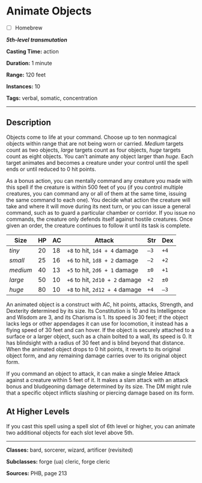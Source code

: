 # Animate Objects

- [ ] Homebrew

***5th-level transmutation***

**Casting Time:** action

**Duration:** 1 minute

**Range:** 120 feet

**Instances:** 10

**Tags:** verbal, somatic, concentration

---

## Description
Objects come to life at your command.
Choose up to ten nonmagical objects within range that are not being worn or carried.
*Medium* targets count as two objects, *large* targets count as four objects, *huge* targets count as eight objects.
You can't animate any object larger than *huge*.
Each target animates and becomes a creature under your control until the spell ends or until reduced to 0 hit points.

As a bonus action, you can mentally command any creature you made with this spell if the creature is within 500 feet of you (if you control multiple creatures, you can command any or all of them at the same time, issuing the same command to each one).
You decide what action the creature will take and where it will move during its next turn, or you can issue a general command, such as to guard a particular chamber or corridor.
If you issue no commands, the creature only defends itself against hostile creatures.
Once given an order, the creature continues to follow it until its task is complete.

| Size     | HP | AC | Attack                         | Str  | Dex  |
|----------|----|----|--------------------------------|------|------|
| *tiny*   | 20 | 18 | `+8` to hit, `1d4 + 4` damage  | `–3` | `+4` |
| *small*  | 25 | 16 | `+6` to hit, `1d8 + 2` damage  | `–2` | `+2` |
| *medium* | 40 | 13 | `+5` to hit, `2d6 + 1` damage  | `±0` | `+1` |
| *large*  | 50 | 10 | `+6` to hit, `2d10 + 2` damage | `+2` | `±0` |
| *huge*   | 80 | 10 | `+8` to hit, `2d12 + 4` damage | `+4` | `–3` |

An animated object is a construct with AC, hit points, attacks, Strength, and Dexterity determined by its size.
Its Constitution is 10 and its Intelligence and Wisdom are 3, and its Charisma is 1.
Its speed is 30 feet; if the object lacks legs or other appendages it can use for locomotion, it instead has a flying speed of 30 feet and can hover.
If the object is securely attached to a surface or a larger object, such as a chain bolted to a wall, its speed is 0.
It has blindsight with a radius of 30 feet and is blind beyond that distance.
When the animated object drops to 0 hit points, it reverts to its original object form, and any remaining damage carries over to its original object form.

If you command an object to attack, it can make a single Melee Attack against a creature within 5 feet of it.
It makes a slam attack with an attack bonus and bludgeoning damage determined by its size.
The DM might rule that a specific object inflicts slashing or piercing damage based on its form.

## At Higher Levels
If you cast this spell using a spell slot of 6th level or higher, you can animate two additional objects for each slot level above 5th.

---

**Classes:** bard, sorcerer, wizard, artificer (revisited)

**Subclasses:** forge (ua) cleric, forge cleric

**Sources:** PHB, page 213
